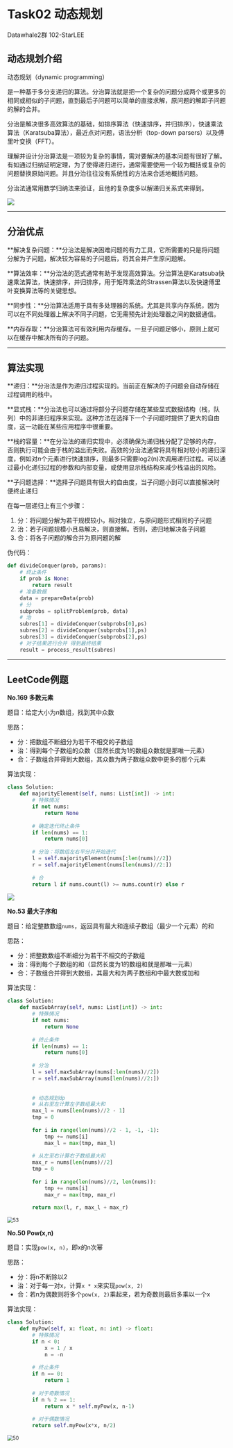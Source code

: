 # Task02 动态规划

Datawhale2群 102-StarLEE

## 动态规划介绍

动态规划（dynamic programming）







是一种基于多分支递归的算法。分治算法就是把一个复杂的问题分成两个或更多的相同或相似的子问题，直到最后子问题可以简单的直接求解，原问题的解即子问题的解的合并。

分治是解决很多高效算法的基础，如排序算法（快速排序，并归排序），快速乘法算法（Karatsuba算法），最近点对问题，语法分析（top-down parsers）以及傅里叶变换（FFT）。

理解并设计分治算法是一项较为复杂的事情，需对要解决的基本问题有很好了解。有如通过归纳证明定理，为了使得递归进行，通常需要使用一个较为概括或复杂的问题替换原始问题。并且分治往往没有系统性的方法来合适地概括问题。

分治法通常用数学归纳法来验证，且他的复杂度多以解递归关系式来得到。

![](https://github.com/starlee1996/LeetCode/blob/master/Task01_Divide-and-conquer/pics/1_%E5%88%86%E6%B2%BB%E7%A4%BA%E6%84%8F%E5%9B%BE.png?raw=true)

****

## 分治优点

**解决复杂问题：**分治法是解决困难问题的有力工具，它所需要的只是将问题分解为子问题，解决较为容易的子问题后，将其合并产生原问题解。

**算法效率：**分治法的范式通常有助于发现高效算法。分治算法是Karatsuba快速乘法算法，快速排序，并归排序，用于矩阵乘法的Strassen算法以及快速傅里叶变换算法等的关键思想。

**同步性：**分治算法适用于具有多处理器的系统。尤其是共享内存系统，因为可以在不同处理器上解决不同子问题，它无需预先计划处理器之间的数据通信。

**内存存取：**分治算法可有效利用内存缓存。一旦子问题足够小，原则上就可以在缓存中解决所有的子问题。

****

## 算法实现

**递归：**分治法是作为递归过程实现的。当前正在解决的子问题会自动存储在过程调用的栈中。

**显式栈：**分治法也可以通过将部分子问题存储在某些显式数据结构（栈，队列）中的非递归程序来实现。这种方法在选择下一个子问题时提供了更大的自由度，这一功能在某些应用程序中很重要。

**栈的容量：**在分治法的递归实现中，必须确保为递归栈分配了足够的内存，否则执行可能会由于栈的溢出而失败。高效的分治法通常将具有相对较小的递归深度，例如对*n*个元素进行快速排序，则最多只需要log2(n)次调用递归过程。可以通过最小化递归过程的参数和内部变量，或使用显示栈结构来减少栈溢出的风险。

**子问题选择：**选择子问题具有很大的自由度，当子问题小到可以直接解决时便终止递归

在每一层递归上有三个步骤：

1. 分：将问题分解为若干规模较小，相对独立，与原问题形式相同的子问题
2. 治：若子问题规模小且易解决，则直接解。否则，递归地解决各子问题
3. 合：将各子问题的解合并为原问题的解

伪代码：

```python
def divideConquer(prob, params):
    # 终止条件
    if prob is None:
        return result
    # 准备数据
    data = prepareData(prob)
    # 分
    subprobs = splitProblem(prob, data)
    # 治
    subres[1] = divideConquer(subprobs[0],ps)
    subres[2] = divideConquer(subprobs[1],ps)
    subres[3] = divideConquer(subprobs[2],ps)
    # 对子结果进行合并 得到最终结果
    result = process_result(subres)
```

****

## LeetCode例题

**No.169 多数元素**

题目：给定大小为*n*数组，找到其中众数

思路：

+ 分：把数组不断细分为若干不相交的子数组
+ 治：得到每个子数组的众数（显然长度为1的数组众数就是那唯一元素）
+ 合：子数组合并得到大数组，其众数为两子数组众数中更多的那个元素

算法实现：

```python
class Solution:
    def majorityElement(self, nums: List[int]) -> int:
        # 特殊情况
        if not nums:
            return None
        
        # 确定迭代终止条件
        if len(nums) == 1:
            return nums[0]
        
        # 分治：将数组左右平分并开始迭代
        l = self.majorityElement(nums[:len(nums)//2])
        r = self.majorityElement(nums[len(nums)//2:])
        
        # 合
        return l if nums.count(l) >= nums.count(r) else r
```

![](https://github.com/starlee1996/LeetCode/blob/master/Task01_Divide-and-conquer/pics/2_169%E7%BB%93%E6%9E%9C.png?raw=true)

**No.53 最大子序和**

题目：给定整数数组`nums`，返回具有最大和连续子数组（最少一个元素）的和

思路：

+ 分：把整数数组不断细分为若干不相交的子数组
+ 治：得到每个子数组的和（显然长度为1的数组和就是那唯一元素）
+ 合：子数组合并得到大数组，其最大和为两子数组和中最大数或加和

算法实现：

```python
class Solution:
    def maxSubArray(self, nums: List[int]) -> int:
        # 特殊情况
        if not nums:
            return None
        
        # 终止条件
        if len(nums) == 1:
            return nums[0]
        
        # 分治
        l = self.maxSubArray(nums[:len(nums)//2])
        r = self.maxSubArray(nums[len(nums)//2:])
        
        
        # 动态规划dp
        # 从右至左计算左子数组最大和
        max_l = nums[len(nums)//2 - 1]
        tmp = 0
        
        for i in range(len(nums)//2 - 1, -1, -1):
            tmp += nums[i]
            max_l = max(tmp, max_l)
        
        # 从左至右计算右子数组最大和
        max_r = nums[len(nums)//2]
        tmp = 0
        
        for i in range(len(nums)//2, len(nums)):
            tmp += nums[i]
            max_r = max(tmp, max_r)
        
        return max(l, r, max_l + max_r)
```

<img src="https://github.com/starlee1996/LeetCode/blob/master/Task01_Divide-and-conquer/pics/3_53%E7%BB%93%E6%9E%9C.png?raw=true" alt="53" style="zoom:80%;" />

**No.50 Pow(x,n)**

题目：实现`pow(x, n)`，即x的n次幂

思路：

+ 分：将n不断除以2
+ 治：对于每一对x，计算`x * x`来实现`pow(x, 2)`
+ 合：若n为偶数则将多个`pow(x, 2)`乘起来，若为奇数则最后多乘以一个x

算法实现：

```python
class Solution:
    def myPow(self, x: float, n: int) -> float:
        # 特殊情况
        if n < 0:
            x = 1 / x
            n = -n
        
        # 终止条件
        if n == 0:
            return 1
        
        # 对于奇数情况
        if n % 2 == 1:
            return x * self.myPow(x, n-1)
        
        # 对于偶数情况
        return self.myPow(x*x, n/2)
```

<img src="https://github.com/starlee1996/LeetCode/blob/master/Task01_Divide-and-conquer/pics/4_50%E7%BB%93%E6%9E%9C.png?raw=true" alt="50" style="zoom:80%;" />

